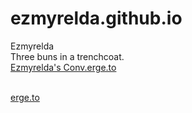 # ezmyrelda.github.io</br>
Ezmyrelda</br>
Three buns in a trenchcoat.</br>
<a href="http://conv.erge.to/ezmyrelda">Ezmyrelda's Conv.erge.to</a><p></p></br>
<a href="http://conv.erge.to">erge.to</a>
